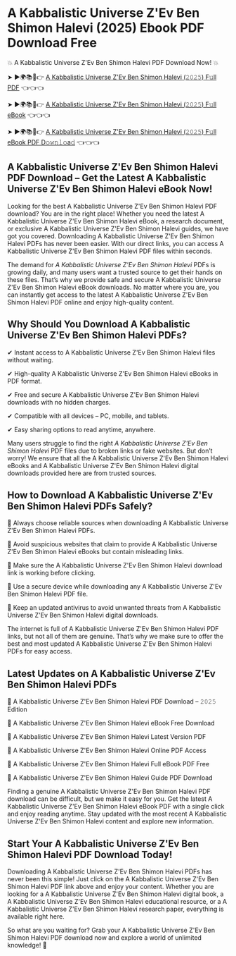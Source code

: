 # A Kabbalistic Universe Z'Ev Ben Shimon Halevi (2025) Ebook PDF Download Free

💥 A Kabbalistic Universe Z'Ev Ben Shimon Halevi PDF Download Now! 💥

➤ ►🌍📚📱👉 [A Kabbalistic Universe Z'Ev Ben Shimon Halevi (𝟸𝟶𝟸𝟻) F𝚞ll PDF](https://getpdf.xyz/a-kabbalistic-universe-zev-ben-shimon-halevi) 👈👈👈


➤ ►🌍📚📱👉 [A Kabbalistic Universe Z'Ev Ben Shimon Halevi (𝟸𝟶𝟸𝟻) F𝚞ll eBook](https://getpdf.xyz/a-kabbalistic-universe-zev-ben-shimon-halevi) 👈👈👈


➤ ►🌍📚📱👉 [A Kabbalistic Universe Z'Ev Ben Shimon Halevi (𝟸𝟶𝟸𝟻) F𝚞ll eBook PDF D𝚘𝚠𝚗𝚕𝚘a𝚍](https://getpdf.xyz/a-kabbalistic-universe-zev-ben-shimon-halevi) 👈👈👈


## A Kabbalistic Universe Z'Ev Ben Shimon Halevi PDF Download – Get the Latest A Kabbalistic Universe Z'Ev Ben Shimon Halevi eBook Now!

Looking for the best A Kabbalistic Universe Z'Ev Ben Shimon Halevi PDF download? You are in the right place! Whether you need the latest A Kabbalistic Universe Z'Ev Ben Shimon Halevi eBook, a research document, or exclusive A Kabbalistic Universe Z'Ev Ben Shimon Halevi guides, we have got you covered. Downloading A Kabbalistic Universe Z'Ev Ben Shimon Halevi PDFs has never been easier. With our direct links, you can access A Kabbalistic Universe Z'Ev Ben Shimon Halevi PDF files within seconds.

The demand for *A Kabbalistic Universe Z'Ev Ben Shimon Halevi* PDFs is growing daily, and many users want a trusted source to get their hands on these files. That’s why we provide safe and secure A Kabbalistic Universe Z'Ev Ben Shimon Halevi eBook downloads. No matter where you are, you can instantly get access to the latest A Kabbalistic Universe Z'Ev Ben Shimon Halevi PDF online and enjoy high-quality content.

## Why Should You Download A Kabbalistic Universe Z'Ev Ben Shimon Halevi PDFs?

✔ Instant access to A Kabbalistic Universe Z'Ev Ben Shimon Halevi files without waiting.

✔ High-quality A Kabbalistic Universe Z'Ev Ben Shimon Halevi eBooks in PDF format.

✔ Free and secure A Kabbalistic Universe Z'Ev Ben Shimon Halevi downloads with no hidden charges.

✔ Compatible with all devices – PC, mobile, and tablets.

✔ Easy sharing options to read anytime, anywhere.

Many users struggle to find the right *A Kabbalistic Universe Z'Ev Ben Shimon Halevi* PDF files due to broken links or fake websites. But don’t worry! We ensure that all the A Kabbalistic Universe Z'Ev Ben Shimon Halevi eBooks and A Kabbalistic Universe Z'Ev Ben Shimon Halevi digital downloads provided here are from trusted sources.

## How to Download A Kabbalistic Universe Z'Ev Ben Shimon Halevi PDFs Safely?

📌 Always choose reliable sources when downloading A Kabbalistic Universe Z'Ev Ben Shimon Halevi PDFs.

📌 Avoid suspicious websites that claim to provide A Kabbalistic Universe Z'Ev Ben Shimon Halevi eBooks but contain misleading links.

📌 Make sure the A Kabbalistic Universe Z'Ev Ben Shimon Halevi download link is working before clicking.

📌 Use a secure device while downloading any A Kabbalistic Universe Z'Ev Ben Shimon Halevi PDF file.

📌 Keep an updated antivirus to avoid unwanted threats from A Kabbalistic Universe Z'Ev Ben Shimon Halevi digital downloads.

The internet is full of A Kabbalistic Universe Z'Ev Ben Shimon Halevi PDF links, but not all of them are genuine. That’s why we make sure to offer the best and most updated A Kabbalistic Universe Z'Ev Ben Shimon Halevi PDFs for easy access.

## Latest Updates on A Kabbalistic Universe Z'Ev Ben Shimon Halevi PDFs

🔹 A Kabbalistic Universe Z'Ev Ben Shimon Halevi PDF Download – 𝟸𝟶𝟸𝟻 Edition

🔹 A Kabbalistic Universe Z'Ev Ben Shimon Halevi eBook Free Download

🔹 A Kabbalistic Universe Z'Ev Ben Shimon Halevi Latest Version PDF

🔹 A Kabbalistic Universe Z'Ev Ben Shimon Halevi Online PDF Access

🔹 A Kabbalistic Universe Z'Ev Ben Shimon Halevi Full eBook PDF Free

🔹 A Kabbalistic Universe Z'Ev Ben Shimon Halevi Guide PDF Download

Finding a genuine A Kabbalistic Universe Z'Ev Ben Shimon Halevi PDF download can be difficult, but we make it easy for you. Get the latest A Kabbalistic Universe Z'Ev Ben Shimon Halevi eBook PDF with a single click and enjoy reading anytime. Stay updated with the most recent A Kabbalistic Universe Z'Ev Ben Shimon Halevi content and explore new information.

## Start Your A Kabbalistic Universe Z'Ev Ben Shimon Halevi PDF Download Today!

Downloading A Kabbalistic Universe Z'Ev Ben Shimon Halevi PDFs has never been this simple! Just click on the A Kabbalistic Universe Z'Ev Ben Shimon Halevi PDF link above and enjoy your content. Whether you are looking for a A Kabbalistic Universe Z'Ev Ben Shimon Halevi digital book, a A Kabbalistic Universe Z'Ev Ben Shimon Halevi educational resource, or a A Kabbalistic Universe Z'Ev Ben Shimon Halevi research paper, everything is available right here.

So what are you waiting for? Grab your A Kabbalistic Universe Z'Ev Ben Shimon Halevi PDF download now and explore a world of unlimited knowledge! 🚀